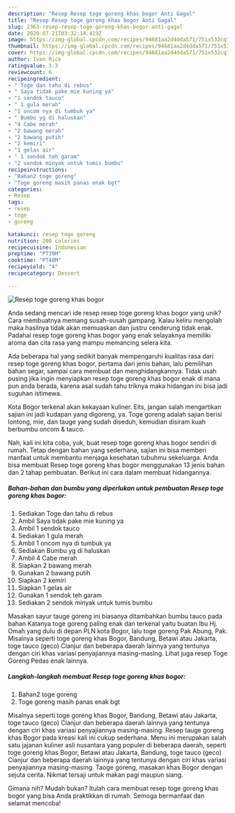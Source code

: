 ```yaml
---
description: "Resep Resep toge goreng khas bogor Anti Gagal"
title: "Resep Resep toge goreng khas bogor Anti Gagal"
slug: 2363-resep-resep-toge-goreng-khas-bogor-anti-gagal
date: 2020-07-21T03:32:14.419Z
image: https://img-global.cpcdn.com/recipes/94681aa2d4dda571/751x532cq70/resep-toge-goreng-khas-bogor-foto-resep-utama.jpg
thumbnail: https://img-global.cpcdn.com/recipes/94681aa2d4dda571/751x532cq70/resep-toge-goreng-khas-bogor-foto-resep-utama.jpg
cover: https://img-global.cpcdn.com/recipes/94681aa2d4dda571/751x532cq70/resep-toge-goreng-khas-bogor-foto-resep-utama.jpg
author: Ivan Rice
ratingvalue: 3.3
reviewcount: 6
recipeingredient:
- " Toge dan tahu di rebus"
- " Saya tidak pake mie kuning ya"
- "1 sendok tauco"
- " 1 gula merah"
- "1 oncom nya di tumbuk ya"
- " Bumbu yg di haluskan"
- "4 Cabe merah"
- "2 bawang merah"
- "2 bawang putih"
- "2 kemiri"
- "1 gelas air"
- " 1 sendok teh garam"
- "2 sendok minyak untuk tumis bumbu"
recipeinstructions:
- "Bahan2 toge goreng"
- "Toge goreng masih panas enak bgt"
categories:
- Resep
tags:
- resep
- toge
- goreng

katakunci: resep toge goreng 
nutrition: 200 calories
recipecuisine: Indonesian
preptime: "PT39M"
cooktime: "PT48M"
recipeyield: "4"
recipecategory: Dessert

---
```



![Resep toge goreng khas bogor](https://img-global.cpcdn.com/recipes/94681aa2d4dda571/751x532cq70/resep-toge-goreng-khas-bogor-foto-resep-utama.jpg)

Anda sedang mencari ide resep resep toge goreng khas bogor yang unik? Cara membuatnya memang susah-susah gampang. Kalau keliru mengolah maka hasilnya tidak akan memuaskan dan justru cenderung tidak enak. Padahal resep toge goreng khas bogor yang enak selayaknya memiliki aroma dan cita rasa yang mampu memancing selera kita.

Ada beberapa hal yang sedikit banyak mempengaruhi kualitas rasa dari resep toge goreng khas bogor, pertama dari jenis bahan, lalu pemilihan bahan segar, sampai cara membuat dan menghidangkannya. Tidak usah pusing jika ingin menyiapkan resep toge goreng khas bogor enak di mana pun anda berada, karena asal sudah tahu triknya maka hidangan ini bisa jadi suguhan istimewa.

Kota Bogor terkenal akan kekayaan kuliner. Eits, jangan salah mengartikan sajian ini jadi kudapan yang digoreng, ya. Toge goreng adalah sajian berisi lontong, mie, dan tauge yang sudah diseduh, kemudian disiram kuah berbumbu oncom &amp; tauco.


Nah, kali ini kita coba, yuk, buat resep toge goreng khas bogor sendiri di rumah. Tetap dengan bahan yang sederhana, sajian ini bisa memberi manfaat untuk membantu menjaga kesehatan tubuhmu sekeluarga. Anda bisa membuat Resep toge goreng khas bogor menggunakan 13 jenis bahan dan 2 tahap pembuatan. Berikut ini cara dalam membuat hidangannya.

<!--inarticleads1-->

##### Bahan-bahan dan bumbu yang diperlukan untuk pembuatan Resep toge goreng khas bogor:

1. Sediakan  Toge dan tahu di rebus
1. Ambil  Saya tidak pake mie kuning ya
1. Ambil 1 sendok tauco
1. Sediakan  1 gula merah
1. Ambil 1 oncom nya di tumbuk ya
1. Sediakan  Bumbu yg di haluskan
1. Ambil 4 Cabe merah
1. Siapkan 2 bawang merah
1. Gunakan 2 bawang putih
1. Siapkan 2 kemiri
1. Siapkan 1 gelas air
1. Gunakan  1 sendok teh garam
1. Sediakan 2 sendok minyak untuk tumis bumbu


Masakan sayur tauge goreng ini biasanya ditambahkan bumbu tauco pada bahan Katanya toge goreng paling enak dan terkenal yaitu buatan Ibu Hj. Omah yang dulu di depan PLN kota Bogor, lalu toge goreng Pak Abung, Pak. Misalnya seperti toge goreng khas Bogor, Bandung, Betawi atau Jakarta, toge tauco (geco) Cianjur dan beberapa daerah lainnya yang tentunya dengan ciri khas variasi penyajiannya masing-masing. Lihat juga resep Toge Goreng Pedas enak lainnya. 

<!--inarticleads2-->

##### Langkah-langkah membuat Resep toge goreng khas bogor:

1. Bahan2 toge goreng
1. Toge goreng masih panas enak bgt


Misalnya seperti toge goreng khas Bogor, Bandung, Betawi atau Jakarta, toge tauco (geco) Cianjur dan beberapa daerah lainnya yang tentunya dengan ciri khas variasi penyajiannya masing-masing. Resep tauge goreng khas Bogor pada kreasi kali ini cukup sederhana. Menu ini merupakan salah satu jajanan kuliner asli nusantara yang populer di beberapa daerah, seperti toge goreng khas Bogor, Betawi atau Jakarta, Bandung, toge tauco (geco) Cianjur dan beberapa daerah lainnya yang tentunya dengan ciri khas variasi penyajiannya masing-masing. Taoge goreng, masakan khas Bogor dengan sejuta cerita. Nikmat tersaji untuk makan pagi maupun siang. 

Gimana nih? Mudah bukan? Itulah cara membuat resep toge goreng khas bogor yang bisa Anda praktikkan di rumah. Semoga bermanfaat dan selamat mencoba!

